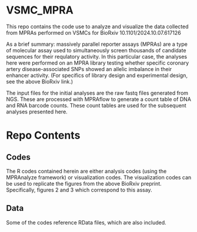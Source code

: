 # VSMC_MPRA
This repo contains the code use to analyze and visualize the data collected from MPRAs performed on VSMCs for BioRxiv 10.1101/2024.10.07.617126

As a brief summary: massively parallel reporter assays (MPRAs) are a type of molecular assay used to simultaneously screen thousands of candidate 
sequences for their requlatory activity. In this particular case, the analyses here were performed on an MPRA library testing whether specific 
coronary artery disease-associated SNPs showed an allelic imbalance in their enhancer activity. (For specifics of library design and experimental
design, see the above BioRxiv link.)

The input files for the initial analyses are the raw fastq files generated from NGS. These are processed with MPRAflow to generate a count table
of DNA and RNA barcode counts. These count tables are used for the subsequent analyses presented here.

# Repo Contents

## Codes
The R codes contained herein are either analysis codes (using the MPRAnalyze framework) or visualization codes. The visualization codes can be 
used to replicate the figures from the above BioRxiv preprint. Specifically, figures 2 and 3 which correspond to this assay.

## Data
Some of the codes reference RData files, which are also included.
